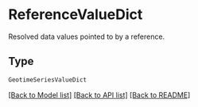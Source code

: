 # ReferenceValueDict

Resolved data values pointed to by a reference.

## Type
```python
GeotimeSeriesValueDict
```


[[Back to Model list]](../../../README.md#models-v1-link) [[Back to API list]](../../../README.md#apis-v1-link) [[Back to README]](../../../README.md)
